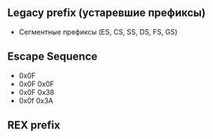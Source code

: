 ## Legacy prefix (устаревшие префиксы)
  - Сегментные префиксы (ES, CS, SS, DS, FS, GS)

## Escape Sequence
- 0x0F
- 0x0F 0x0F
- 0x0F 0x38
- 0x0f 0x3A

## REX prefix
